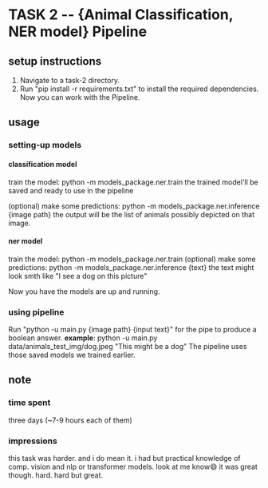 # TASK 2 -- {Animal Classification, NER model} Pipeline

## setup instructions
1. Navigate to a task-2 directory.
2. Run "pip install -r requirements.txt" to install the required dependencies.
Now you can work with the Pipeline.

## usage

### setting-up models
#### classification model
train the model:
  python -m models_package.ner.train
the trained model'll be saved and ready to use in the pipeline

(optional) make some predictions:
  python -m models_package.ner.inference {image path}
the output will be the list of animals possibly depicted on that image. 
#### ner model
train the model:
  python -m models_package.ner.train
(optional) make some predictions:
  python -m models_package.ner.inference {text}
the text might look smth like "I see a dog on this picture"

Now you have the models are up and running.

### using pipeline

Run "python -u main.py {image path} {input text}" for the pipe to produce a boolean answer.
**example**:
  python -u main.py data/animals_test_img/dog.jpeg "This might be a dog"
The pipeline uses those saved models we trained earlier.

## note
### time spent
  three days (~7-9 hours each of them)

### impressions
  this task was harder. and i do mean it. i had but practical knowledge of comp. vision and nlp or transformer models. look at me know😄
  it was great though. hard. hard but great.  